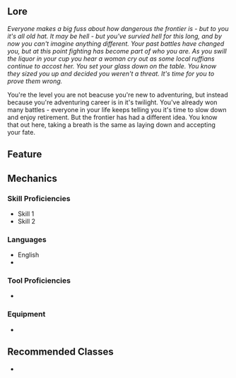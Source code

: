 ## Lore
*Everyone makes a big fuss about how dangerous the frontier is - but to you it's all old hat. It may be hell - but you've survied hell for this long, and by now you can't imagine anything different. Your past battles have changed you, but at this point fighting has become part of who you are. As you swill the liquor in your cup you hear a woman cry out as some local ruffians continue to accost her. You set your glass down on the table. You know they sized you up and decided you weren't a threat. It's time for you to prove them wrong.*

You're the level you are not beacuse you're new to adventuring, but instead because you're adventuring career is in it's twilight. You've already won many battles - everyone in your life keeps telling you it's time to slow down and enjoy retirement. But the frontier has had a different idea. You know that out here, taking a breath is the same as laying down and accepting your fate.
## Feature

## Mechanics
### Skill Proficiencies
- Skill 1
- Skill 2
### Languages
- English
- 
### Tool Proficiencies
- 
### Equipment
- 
## Recommended Classes
- 
